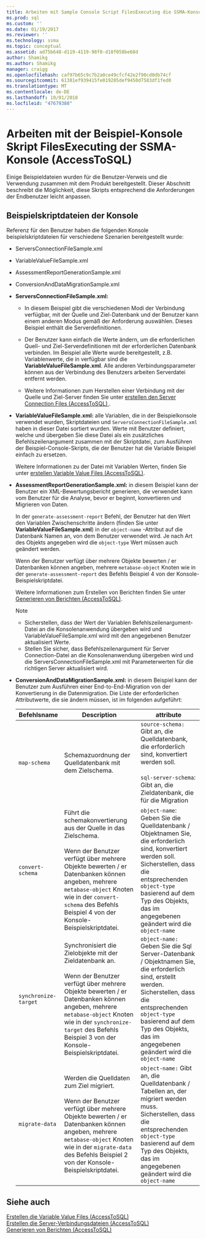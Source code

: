 ```yaml
---
title: Arbeiten mit Sample Console Script FilesExecuting die SSMA-Konsole | Microsoft-Dokumentation
ms.prod: sql
ms.custom: ''
ms.date: 01/19/2017
ms.reviewer: ''
ms.technology: ssma
ms.topic: conceptual
ms.assetid: ad75b648-d119-4119-98f0-d18f058be68d
author: Shamikg
ms.author: Shamikg
manager: craigg
ms.openlocfilehash: caf97b65c9c7b2a0ce49cfcf42e2f90cd0db74cf
ms.sourcegitcommit: 61381ef939415fe019285def9450d7583df1fed0
ms.translationtype: MT
ms.contentlocale: de-DE
ms.lasthandoff: 10/01/2018
ms.locfileid: "47679388"
---
```

# <a name="working-with-the-sample-console-script-filesexecuting-the-ssma-console-accesstosql"></a>Arbeiten mit der Beispiel-Konsole Skript FilesExecuting der SSMA-Konsole (AccessToSQL)
Einige Beispieldateien wurden für die Benutzer-Verweis und die Verwendung zusammen mit dem Produkt bereitgestellt. Dieser Abschnitt beschreibt die Möglichkeit, diese Skripts entsprechend die Anforderungen der Endbenutzer leicht anpassen.  
  
## <a name="sample-console-script-files"></a>Beispielskriptdateien der Konsole  
Referenz für den Benutzer haben die folgenden Konsole beispielskriptdateien für verschiedene Szenarien bereitgestellt wurde:  
  
-   ServersConnectionFileSample.xml  
  
-   VariableValueFileSample.xml  
  
-   AssessmentReportGenerationSample.xml  
  
-   ConversionAndDataMigrationSample.xml  
  
-   **ServersConnectionFileSample.xml:**  
  
    -   In diesem Beispiel gibt die verschiedenen Modi der Verbindung verfügbar, mit der Quelle und Ziel-Datenbank und der Benutzer kann einem anderen Modus gemäß der Anforderung auswählen. Dieses Beispiel enthält die Serverdefinitionen.  
  
    -   Der Benutzer kann einfach die Werte ändern, um die erforderlichen Quell- und Ziel-Serverdefinitionen mit der erforderlichen Datenbank verbinden. Im Beispiel alle Werte wurde bereitgestellt, z.B. Variablenwerte, die in verfügbar sind die **VariableValueFileSample.xml**. Alle anderen Verbindungsparameter können aus der Verbindung des Benutzers arbeiten Serverdatei entfernt werden.  
  
    -   Weitere Informationen zum Herstellen einer Verbindung mit der Quelle und Ziel-Server finden Sie unter [erstellen den Server Connection Files &#40;AccessToSQL&#41; ](../../ssma/access/creating-the-server-connection-files-accesstosql.md) .  
  
-   **VariableValueFileSample.xml:** alle Variablen, die in der Beispielkonsole verwendet wurden, Skriptdateien und `ServersConnectionFileSample.xml` haben in dieser Datei sortiert wurden. Werte mit Benutzer definiert, welche und übergeben Sie diese Datei als ein zusätzliches Befehlszeilenargument zusammen mit der Skriptdatei, zum Ausführen der Beispiel-Console-Skripts, die der Benutzer hat die Variable Beispiel einfach zu ersetzen.  
  
    Weitere Informationen zu der Datei mit Variablen Werten, finden Sie unter [erstellen Variable Value Files &#40;AccessToSQL&#41;](../../ssma/access/creating-variable-value-files-accesstosql.md).  
  
-   **AssessmentReportGenerationSample.xml:** in diesem Beispiel kann der Benutzer ein XML-Bewertungsbericht generieren, die verwendet kann vom Benutzer für die Analyse, bevor er beginnt, konvertieren und Migrieren von Daten.  
  
    In der `generate-assessment-report` Befehl, der Benutzer hat den Wert den Variablen Zwischenschritte ändern (finden Sie unter **VariableValueFileSample.xml**) in der `object-name` -Attribut auf die Datenbank Namen an, von dem Benutzer verwendet wird. Je nach Art des Objekts angegeben wird die `object-type` Wert müssen auch geändert werden.  
  
    Wenn der Benutzer verfügt über mehrere Objekte bewerten / er Datenbanken können angeben, mehrere `metabase-object` Knoten wie in der `generate-assessment-report` des Befehls Beispiel 4 von der Konsole-Beispielskriptdatei.  
  
    Weitere Informationen zum Erstellen von Berichten finden Sie unter [Generieren von Berichten &#40;AccessToSQL&#41;](../../ssma/access/generating-reports-accesstosql.md).  
  
    > [!NOTE]  
    > -   Sicherstellen, dass der Wert der Variablen Befehlszeilenargument-Datei an die Konsolenanwendung übergeben wird und VariableValueFileSample.xml wird mit den angegebenen Benutzer aktualisiert Werte.  
    > -   Stellen Sie sicher, dass Befehlszeilenargument für Server Connection-Datei an die Konsolenanwendung übergeben wird und die ServersConnectionFileSample.xml mit Parameterwerten für die richtigen Server aktualisiert wird.  
  
-   **ConversionAndDataMigrationSample.xml:** in diesem Beispiel kann der Benutzer zum Ausführen einer End-to-End-Migration von der Konvertierung in die Datenmigration. Die Liste der erforderlichen Attributwerte, die sie ändern müssen, ist im folgenden aufgeführt:  
  
    |Befehlsname|Description|attribute|  
    |----------------|---------------|-------------|  
    |`map-schema`|Schemazuordnung der Quelldatenbank mit dem Zielschema.|`source-schema:` Gibt an, die Quelldatenbank, die erforderlich sind, konvertiert werden soll.<br /><br />`sql-server-schema`: Gibt an, die Zieldatenbank, die für die Migration|  
    |`convert-schema`|Führt die schemakonvertierung aus der Quelle in das Zielschema.<br /><br />Wenn der Benutzer verfügt über mehrere Objekte bewerten / er Datenbanken können angeben, mehrere `metabase-object` Knoten wie in der `convert-schema` des Befehls Beispiel 4 von der Konsole-Beispielskriptdatei.|`object-name`: Geben Sie die Quelldatenbank / Objektnamen Sie, die erforderlich sind, konvertiert werden soll. Sicherstellen, dass die entsprechenden `object-type` basierend auf dem Typ des Objekts, das im angegebenen geändert wird die `object-name`|  
    |`synchronize-target`|Synchronisiert die Zielobjekte mit der Zieldatenbank an.<br /><br />Wenn der Benutzer verfügt über mehrere Objekte bewerten / er Datenbanken können angeben, mehrere `metabase-object` Knoten wie in der `synchronize-target` des Befehls Beispiel 3 von der Konsole-Beispielskriptdatei.|`object-name:` Geben Sie die Sql Server-Datenbank / Objektnamen Sie, die erforderlich sind, erstellt werden. Sicherstellen, dass die entsprechenden `object-type` basierend auf dem Typ des Objekts, das im angegebenen geändert wird die `object-name`|  
    |`migrate-data`|Werden die Quelldaten zum Ziel migriert.<br /><br />Wenn der Benutzer verfügt über mehrere Objekte bewerten / er Datenbanken können angeben, mehrere `metabase-object` Knoten wie in der `migrate-data` des Befehls Beispiel 2 von der Konsole-Beispielskriptdatei.|`object-name:` Gibt an, die Quelldatenbank / Tabellen an, der migriert werden muss. Sicherstellen, dass die entsprechenden `object-type` basierend auf dem Typ des Objekts, das im angegebenen geändert wird die `object-name`|  
  
## <a name="see-also"></a>Siehe auch  
[Erstellen die Variable Value Files &#40;AccessToSQL&#41;](../../ssma/access/creating-variable-value-files-accesstosql.md)  
[Erstellen die Server-Verbindungsdateien &#40;AccessToSQL&#41;](../../ssma/access/creating-the-server-connection-files-accesstosql.md)  
[Generieren von Berichten &#40;AccessToSQL&#41;](../../ssma/access/generating-reports-accesstosql.md)  
  
